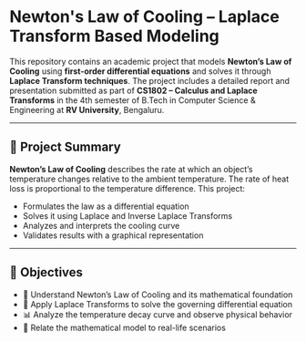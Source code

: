# Newton's Law of Cooling – Laplace Transform Based Modeling

This repository contains an academic project that models **Newton’s Law of Cooling** using **first-order differential equations** and solves it through **Laplace Transform techniques**. The project includes a detailed report and presentation submitted as part of **CS1802 – Calculus and Laplace Transforms** in the 4th semester of B.Tech in Computer Science & Engineering at **RV University**, Bengaluru.

---

## 📌 Project Summary

**Newton’s Law of Cooling** describes the rate at which an object’s temperature changes relative to the ambient temperature. The rate of heat loss is proportional to the temperature difference. This project:
- Formulates the law as a differential equation
- Solves it using Laplace and Inverse Laplace Transforms
- Analyzes and interprets the cooling curve
- Validates results with a graphical representation

---

## 🎯 Objectives

- 📘 Understand Newton’s Law of Cooling and its mathematical foundation  
- 🧮 Apply Laplace Transforms to solve the governing differential equation  
- 📊 Analyze the temperature decay curve and observe physical behavior  
- 🧠 Relate the mathematical model to real-life scenarios 
